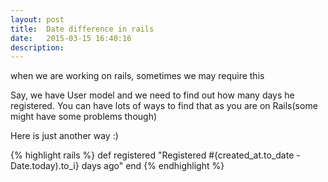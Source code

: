 ```yaml
---
layout: post
title:  Date difference in rails
date:   2015-03-15 16:40:16
description:   
---
```

when we are working on rails, sometimes we may require this

Say, we have User model and we need to find out how many days he registered.
You can have lots of ways to find that as you are on Rails(some might have some problems though)

Here is just another way :)

{% highlight rails %}
	def registered
	  "Registered #{created_at.to_date - Date.today).to_i} days ago" 
	end
{% endhighlight %}

